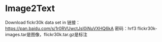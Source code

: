 # Image2Text


Download fickr30k data set in 链接：https://pan.baidu.com/s/1r0RVUwctJsI0iNuVXHQ6kA 密码：hrf3 
flickr30k-images.tar是图像，flickr30k.tar.gz是标注

